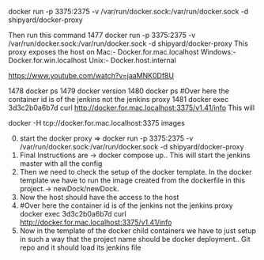 docker run -p 3375:2375 -v /var/run/docker.sock:/var/run/docker.sock -d shipyard/docker-proxy

Then run this command
1477  docker run -p 3375:2375 -v /var/run/docker.sock:/var/run/docker.sock -d shipyard/docker-proxy
This proxy exposes the host on 
Mac:- Docker.for.mac.localhost
Windows:- Docker.for.win.localhost
Unix:- Docker.host.internal

https://www.youtube.com/watch?v=jaaMNK0Df8U

1478  docker ps
1479  docker version
1480  docker ps
#Over here the container id is of the jenkins not the jenkins proxy
1481  docker exec 3d3c2b0a6b7d curl http://docker.for.mac.localhost:3375/v1.41/info
This will 


docker -H tcp://docker.for.mac.localhost:3375 images

0) start the docker proxy => docker run -p 3375:2375 -v /var/run/docker.sock:/var/run/docker.sock -d shipyard/docker-proxy
1) Final Instructions are -> docker compose up.. This will start the jenkins master with all the config
2) Then we need to check the setup of the docker template. In the docker template we have to run the image created from the dockerfile in this project.-> newDock/newDock.
3) Now the host should have the access to the host
4) #Over here the container id is of the jenkins not the jenkins proxy
 docker exec 3d3c2b0a6b7d curl http://docker.for.mac.localhost:3375/v1.41/info
5) Now in the template of the docker child containers we have to just setup in such a way that the project name should be docker deployment..
Git repo and it should load its jenkins file